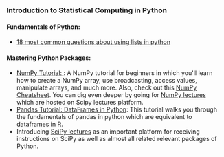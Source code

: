### Introduction to Statistical Computing in Python

#### Fundamentals of Python:
* [18 most common questions about using lists in python](https://www.datacamp.com/community/tutorials/18-most-common-python-list-questions-learn-python)

#### Mastering Python Packages:
* [NumPy Tutorial: ](https://www.datacamp.com/community/tutorials/python-numpy-tutorial): A NumPy tutorial for beginners in which you'll learn how to create a NumPy array, use broadcasting, access values, manipulate arrays, and much more. Also, check out this [NumPy Cheatsheet](https://www.datacamp.com/community/blog/python-numpy-cheat-sheet). You can dig even deeper by going for [NumPy lectures](http://www.scipy-lectures.org/intro/numpy/index.html) which are hosted on Scipy lectures platform.
* [Pandas Tutorial: DataFrames in Python](https://www.datacamp.com/community/tutorials/pandas-tutorial-dataframe-python): This tutorial walks you through the fundamentals of pandas in python which are equivalent to dataframes in R.
* Introducing [SciPy lectures](http://www.scipy-lectures.org/) as an important platform for receiving instructions on SciPy as well as almost all related relevant packages of Python.
